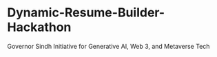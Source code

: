 # Dynamic-Resume-Builder-Hackathon
Governor Sindh Initiative for Generative AI, Web 3, and Metaverse Tech
